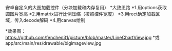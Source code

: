 安卓自定义的大图加载控件（分块加载和内存复用）
*大致思路
*1.用options获取圆图片宽高
*2.用matrix进行比例压缩（按照控件宽度）
*3.用rect确定加载区域，传入decode解码
*4.用canvas绘制

*效果图：https://github.com/fenchen31/picture/blob/master/LineChartView.jpg
*或 app/src/main/res/drawable/bigimageview.jpg
